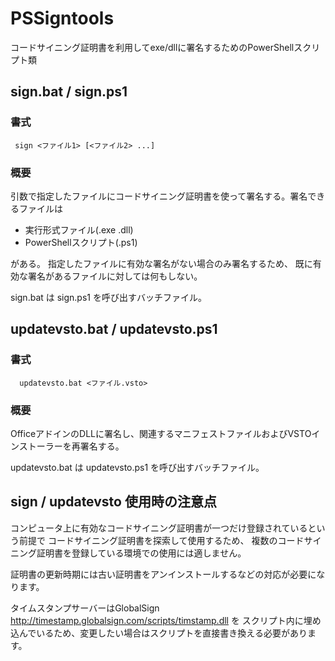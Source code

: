 # PSSigntools
コードサイニング証明書を利用してexe/dllに署名するためのPowerShellスクリプト類

## sign.bat / sign.ps1
### 書式
` sign <ファイル1> [<ファイル2> ...]`
### 概要
引数で指定したファイルにコードサイニング証明書を使って署名する。署名できるファイルは  
* 実行形式ファイル(.exe .dll)
* PowerShellスクリプト(.ps1)

がある。
指定したファイルに有効な署名がない場合のみ署名するため、
既に有効な署名があるファイルに対しては何もしない。

sign.bat は sign.ps1 を呼び出すバッチファイル。  

## updatevsto.bat / updatevsto.ps1
### 書式
`  updatevsto.bat <ファイル.vsto>`
### 概要
OfficeアドインのDLLに署名し、関連するマニフェストファイルおよびVSTOインストーラーを再署名する。  

updatevsto.bat は updatevsto.ps1 を呼び出すバッチファイル。  

## sign / updatevsto 使用時の注意点
コンピュータ上に有効なコードサイニング証明書が一つだけ登録されているという前提で
コードサイニング証明書を探索して使用するため、
複数のコードサイニング証明書を登録している環境での使用には適しません。

証明書の更新時期には古い証明書をアンインストールするなどの対応が必要になります。

タイムスタンプサーバーはGlobalSign http://timestamp.globalsign.com/scripts/timstamp.dll を
スクリプト内に埋め込んでいるため、変更したい場合はスクリプトを直接書き換える必要があります。
